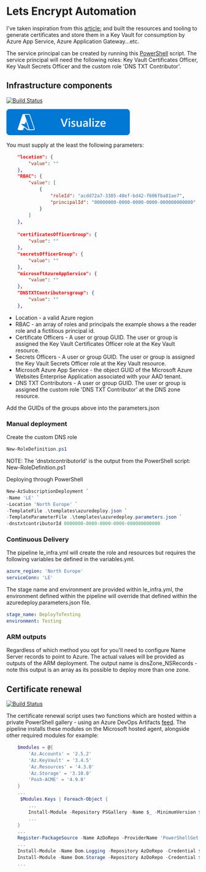 # Lets Encrypt Automation

I've taken inspiration from this [article:](https://medium.com/@brentrobinson5/automating-certificate-management-with-azure-and-lets-encrypt-fee6729e2b78) and built the resources and tooling to generate certificates and store them in a Key Vault for consumption by Azure App Service, Azure Application Gateway...etc.

The service principal can be created by running this [PowerShell](https://github.com/heathen1878/ARM-QuickStarts/tree/master/AzureDevOps) script. The service principal will need the following roles: Key Vault Certificates Officer, Key Vault Secrets Officer and the custom role 'DNS TXT Contributor'.

## Infrastructure components

[![Build Status](https://dev.azure.com/heathen1878/MSDN/_apis/build/status/Arm-LetsEncrypt-Infra?branchName=main)](https://dev.azure.com/heathen1878/MSDN/_build/latest?definitionId=6&branchName=main)

[![Visualize](https://raw.githubusercontent.com/Azure/azure-quickstart-templates/master/1-CONTRIBUTION-GUIDE/images/visualizebutton.svg?sanitize=true)](http://armviz.io/#/?load=https%3A%2F%2Fraw.githubusercontent.com%2Fheathen1878%2Fposh-acme-azure-example%2Fmaster%2Ftemplates%2Fazuredeploy.json)

You must supply at the least the following parameters:

```json
    "location": {
        "value": ""
    },
    "RBAC": {
        "value": [
            {
                "roleId": "acdd72a7-3385-48ef-bd42-f606fba81ae7",
                "principalId": "00000000-0000-0000-0000-000000000000"
            }
        ]
    },

    "certificatesOfficerGroup": {
        "value": ""
    },
    "secretsOfficerGroup": {
        "value": ""
    },
    "microsoftAzureAppService": {
        "value": ""
    },
    "DNSTXTContributorsgroup": {
        "value": ""
    },
```
* Location - a valid Azure region
* RBAC - an array of roles and principals the example shows a the reader role and a fictitious principal id.
* Certificate Officers - A user or group GUID. The user or group is assigned the Key Vault Certificates Officer role at the Key Vault resource.
* Secrets Officers - A user or group GUID. The user or group is assigned the Key Vault Secrets Officer role at the Key Vault resource.
* Microsoft Azure App Service - the object GUID of the Microsoft Azure Websites Enterprise Application associated with your AAD tenant. 
* DNS TXT Contributors - A user or group GUID. The user or group is assigned the custom role 'DNS TXT Contributor' at the DNS zone resource.

Add the GUIDs of the groups above into the parameters.json

### Manual deployment

Create the custom DNS role
```PowerShell
New-RoleDefinition.ps1
```

NOTE: The 'dnstxtcontributorId' is the output from the PowerShell script: New-RoleDefinition.ps1

Deploying through PowerShell 
```PowerShell
New-AzSubscriptionDeployment `
-Name 'LE' `
-Location 'North Europe' `
-TemplateFile .\templates\azuredeploy.json `
-TemplateParameterFile .\templates\azuredeploy.parameters.json `
-dnstxtcontributorId 0000000-0000-0000-0000-000000000000
```

### Continuous Delivery

The pipeline le_infra.yml will create the role and resources but requires the following variables be defined in the variables.yml.

```yaml
azure_region: 'North Europe'
serviceConn: 'LE'
```

The stage name and environment are provided within le_infra.yml, the environment defined within the pipeline will override that defined within the azuredeploy.parameters.json file.

```yaml
stage_name: DeployToTesting
environment: Testing
```

###  ARM outputs
Regardless of which method you opt for you'll need to configure Name Server records to point to Azure. The actual values will be provided as outputs of the ARM deployment. The output name is dnsZone_NSRecords - note this output is an array as its possible to deploy more than one zone. 

## Certificate renewal

[![Build Status](https://dev.azure.com/heathen1878/MSDN/_apis/build/status/Pwsh-LetsEncrypt-Cert?branchName=main)](https://dev.azure.com/heathen1878/MSDN/_build/latest?definitionId=8&branchName=main)

The certificate renewal script uses two functions which are hosted within a private PowerShell gallery - using an Azure DevOps Artifacts [feed](https://github.com/heathen1878/PowerShellModules#readme). The pipeline installs these modules on the Microsoft hosted agent, alongside other required modules for example:

```PowerShell
    $modules = @{
        'Az.Accounts' = '2.5.2'
        'Az.KeyVault' = '3.4.5'
        'Az.Resources' = '4.3.0'
        'Az.Storage' = '3.10.0'
        'Posh-ACME' = '4.9.0'
    }
    ...
     $Modules.Keys | Foreach-Object {
        ...
        Install-Module -Repository PSGallery -Name $_ -MinimumVersion $Modules[$_] -scope CurrentUser...
        ...    
    }
    ...
    Register-PackageSource -Name AzDoRepo -ProviderName 'PowerShellGet' -Location ${{ parameters.azdofeed }} -Trusted -Credential $devOpsCred
    ...
    Install-Module -Name Dom.Logging -Repository AzDoRepo -Credential $devOpsCreds
    Install-Module -Name Dom.Storage -Repository AzDoRepo -Credential $devOpsCred
    ...
```